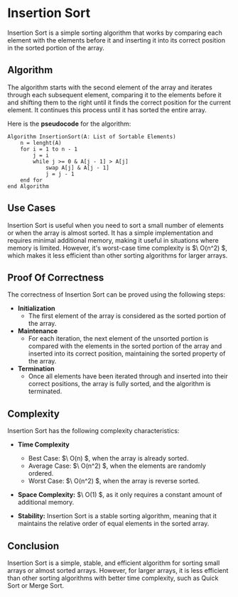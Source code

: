 # Insertion Sort

Insertion Sort is a simple sorting algorithm that works by comparing each element with the elements before it and inserting it into its correct position in the sorted portion of the array.

## Algorithm

The algorithm starts with the second element of the array and iterates through each subsequent element, comparing it to the elements before it and shifting them to the right until it finds the correct position for the current element. It continues this process until it has sorted the entire array.

Here is the **pseudocode** for the algorithm:

```less
Algorithm InsertionSort(A: List of Sortable Elements)
    n = lenght(A)
    for i = 1 to n - 1
        j = i
        while j >= 0 & A[j - 1] > A[j]
            swap A[j] & A[j - 1]
            j = j - 1
    end for
end Algorithm
```

## Use Cases
Insertion Sort is useful when you need to sort a small number of elements or when the array is almost sorted. It has a simple implementation and requires minimal additional memory, making it useful in situations where memory is limited. However, it's worst-case time complexity is $\ O(n^2) $, which makes it less efficient than other sorting algorithms for larger arrays.

## Proof Of Correctness

The correctness of Insertion Sort can be proved using the following steps:

- **Initialization**
    - The first element of the array is considered as the sorted portion of the array.
- **Maintenance**
    - For each iteration, the next element of the unsorted portion is compared with the elements in the sorted portion of the array and inserted into its correct position, maintaining the sorted property of the array.
- **Termination**
    - Once all elements have been iterated through and inserted into their correct positions, the array is fully sorted, and the algorithm is terminated.
    
## Complexity

Insertion Sort has the following complexity characteristics:    

- **Time Complexity**
    - Best Case: $\ O(n) $, when the array is already sorted.
    - Average Case: $\ O(n^2) $, when the elements are randomly ordered.
    - Worst Case: $\ O(n^2) $, when the array is reverse sorted.

- **Space Complexity:** $\ O(1) $, as it only requires a constant amount of additional memory.

- **Stability:** Insertion Sort is a stable sorting algorithm, meaning that it maintains the relative order of equal elements in the sorted array.

## Conclusion

Insertion Sort is a simple, stable, and efficient algorithm for sorting small arrays or almost sorted arrays. However, for larger arrays, it is less efficient than other sorting algorithms with better time complexity, such as Quick Sort or Merge Sort.